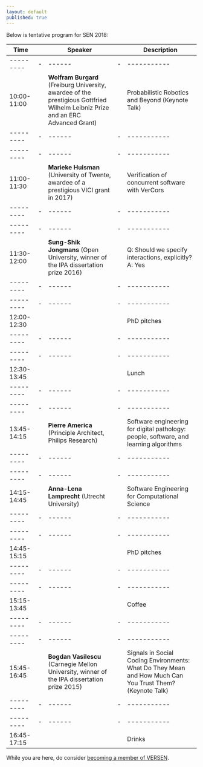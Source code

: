 ```yaml
---
layout: default
published: true
---
```


Below is tentative program for SEN 2018:

| Time | | Speaker | | Description |  
|--------- |-| ------  |-| ----------- |
|--------- |-| ------  |-| ----------- |
| 10:00-11:00 | | **Wolfram Burgard** (Freiburg University, awardee of the prestigious Gottfried Wilhelm Leibniz Prize and an ERC Advanced Grant) | | Probabilistic Robotics and Beyond (Keynote Talk) | 
|--------- |-| ------  |-| ----------- |
|--------- |-| ------  |-| ----------- |
| 11:00-11:30 | | **Marieke Huisman** (University of Twente, awardee of a prestigious VICI grant in 2017) | | Verification of concurrent software with VerCors |  
|--------- |-| ------  |-| ----------- |
|--------- |-| ------  |-| ----------- |
| 11:30-12:00 | | **Sung-Shik Jongmans** (Open University, winner of the IPA dissertation prize 2016) | | Q: Should we specify interactions, explicitly? A: Yes | 
|--------- |-| ------  |-| ----------- |
|--------- |-| ------  |-| ----------- |
| 12:00-12:30 | |  | | PhD pitches |
|--------- |-| ------  |-| ----------- |
|--------- |-| ------  |-| ----------- |
| 12:30-13:45 | |  | | Lunch | 
|--------- |-| ------  |-| ----------- |
|--------- |-| ------  |-| ----------- |
| 13:45-14:15 | | **Pierre America** (Principle Architect, Philips Research) | | Software engineering for digital pathology: people, software, and learning algorithms |  
|--------- |-| ------  |-| ----------- |
|--------- |-| ------  |-| ----------- |
| 14:15-14:45 | | **Anna-Lena Lamprecht** (Utrecht University) | | Software Engineering for Computational Science | 
|--------- |-| ------  |-| ----------- |
|--------- |-| ------  |-| ----------- |
| 14:45-15:15 | |  | | PhD pitches |
|--------- |-| ------  |-| ----------- |
|--------- |-| ------  |-| ----------- |
| 15:15-13:45 | |  | | Coffee |  
|--------- |-| ------  |-| ----------- |
|--------- |-| ------  |-| ----------- |
| 15:45-16:45 | | **Bogdan Vasilescu** (Carnegie Mellon University, winner of the IPA dissertation prize 2015)  | | Signals in Social Coding Environments: What Do They Mean and How Much Can You Trust Them? (Keynote Talk) | 
|--------- |-| ------  |-| ----------- |
|--------- |-| ------  |-| ----------- |
| 16:45-17:15 | |  | | Drinks | 


While you are here, do consider [becoming a member of VERSEN](http://www.versen.nl/register).

